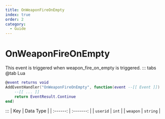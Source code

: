 ```yaml
---
title: OnWeaponFireOnEmpty
index: true
order: 2
category:
  - Guide
---
```


# OnWeaponFireOnEmpty
This event is triggered when weapon_fire_on_empty is triggered.
::: tabs
@tab Lua
```lua
@event returns void
AddEventHandler("OnWeaponFireOnEmpty", function(event --[[ Event ]])
    --[[ ... ]]
    return EventResult.Continue
end)
```

:::
|    Key   | Data Type |
| :------: | :-------: |
| `userid` |   `int`   |
| `weapon` |  `string` |